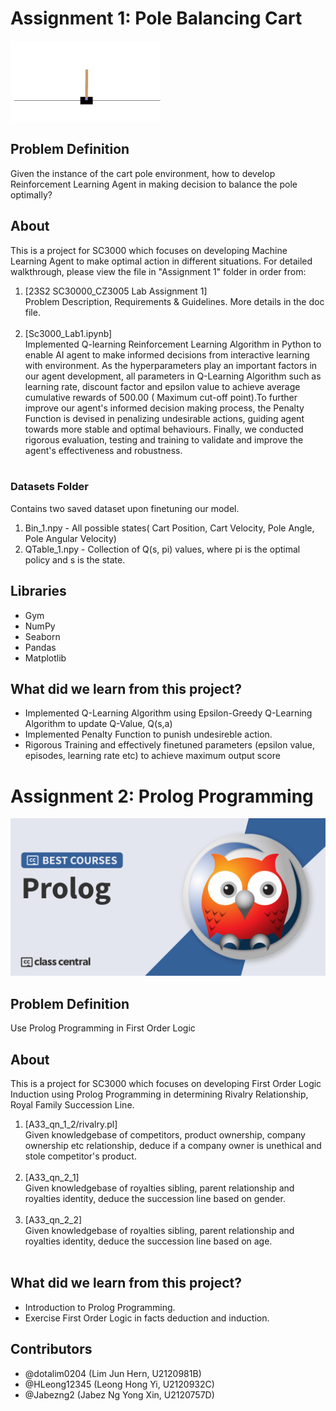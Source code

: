 # Assignment 1: Pole Balancing Cart
<img src="Reference/PoleBalancingCart.png"/>

## Problem Definition
Given the instance of the cart pole environment, how to develop Reinforcement Learning Agent in making decision to balance the pole optimally?

## About

This is a project for SC3000 which focuses on developing Machine Learning Agent to make optimal action in different situations. For detailed walkthrough, please view the file in "Assignment 1" folder in order from:

1. [23S2 SC30000_CZ3005 Lab Assignment 1] <br> Problem Description, Requirements & Guidelines. More details in the doc file.<br><br>
2. [Sc3000_Lab1.ipynb]<br>Implemented Q-learning Reinforcement Learning Algorithm in Python to enable AI agent to make informed decisions from interactive learning with environment. As the hyperparameters play an important factors in our agent development, all parameters in Q-Learning Algorithm such as learning rate, discount factor and epsilon value to achieve average cumulative rewards of 500.00 ( Maximum cut-off point).To further improve our agent's informed decision making process, the Penalty Function is devised in penalizing undesirable actions, guiding agent towards more stable and optimal behaviours. Finally, we conducted rigorous evaluation, testing and training to validate and improve the agent's effectiveness and robustness.
<br><br>

### Datasets Folder
Contains two saved dataset upon finetuning our model.

1. Bin_1.npy - All possible states( Cart Position, Cart Velocity, Pole Angle, Pole Angular Velocity)
2. QTable_1.npy - Collection of Q(s, pi) values, where pi is the optimal policy and s is the state.

## Libraries

- Gym
- NumPy
- Seaborn
- Pandas
- Matplotlib

## What did we learn from this project?

- Implemented Q-Learning Algorithm using Epsilon-Greedy Q-Learning Algorithm to update Q-Value, Q(s,a)
- Implemented Penalty Function to punish undesireble action.
- Rigorous Training and effectively finetuned parameters (epsilon value, episodes, learning rate etc) to achieve maximum output score

# Assignment 2: Prolog Programming
<img src="Reference/PrologLogo.png"/>

## Problem Definition
Use Prolog Programming in First Order Logic

## About

This is a project for SC3000 which focuses on developing First Order Logic Induction using Prolog Programming in determining Rivalry Relationship, Royal Family Succession Line.

1. [A33_qn_1_2/rivalry.pl] <br> Given knowledgebase of competitors, product ownership, company ownership etc relationship, deduce if a company owner is unethical and stole competitor's product. <br><br>
2. [A33_qn_2_1]<br> Given knowledgebase of royalties sibling, parent relationship and royalties identity, deduce the succession line based on gender.
<br><br>
3. [A33_qn_2_2]<br> Given knowledgebase of royalties sibling, parent relationship and royalties identity, deduce the succession line based on age.
<br><br>

## What did we learn from this project?

- Introduction to Prolog Programming.
- Exercise First Order Logic in facts deduction and induction.

## Contributors

- @dotalim0204 (Lim Jun Hern, U2120981B) 
- @HLeong12345 (Leong Hong Yi, U2120932C) 
- @Jabezng2 (Jabez Ng Yong Xin, U2120757D) 

